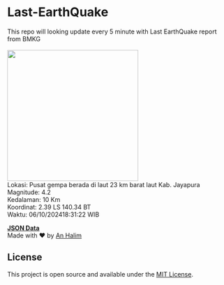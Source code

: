 # Last-EarthQuake
This repo will looking update every 5 minute with Last EarthQuake report from BMKG
<br>
<br>
<img src="https://static.bmkg.go.id/20241006183122.mmi.jpg" width="300"/>
<br>
Lokasi: Pusat gempa berada di laut 23 km barat laut Kab. Jayapura <br>
Magnitude: 4.2 <br>
Kedalaman: 10 Km <br>
Koordinat: 2.39 LS 140.34 BT <br>
Waktu: 06/10/202418:31:22 WIB <br>

<a href="./data/data.json">**JSON Data**</a>
<br>
Made with ❤️ by <a href="https://github.com/an-halim">An Halim</a>
## License

This project is open source and available under the [MIT License](LICENSE).
